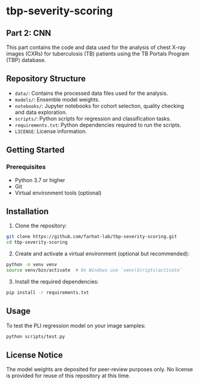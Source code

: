 # tbp-severity-scoring

## Part 2: CNN
This part contains the code and data used for the analysis of chest X-ray images (CXRs) for tuberculosis (TB) patients using the TB Portals Program (TBP) database.

## Repository Structure
- `data/`: Contains the processed data files used for the analysis.
- `models/`: Ensemble model weights.
- `notebooks/`: Jupyter notebooks for cohort selection, quality checking and data exploration.
- `scripts/`: Python scripts for regression and classification tasks.
- `requirements.txt`: Python dependencies required to run the scripts.
- `LICENSE`: License information.

## Getting Started
### Prerequisites
- Python 3.7 or higher
- Git
- Virtual environment tools (optional)

## Installation
1. Clone the repository:
```bash
git clone https://github.com/farhat-lab/tbp-severity-scoring.git
cd tbp-severity-scoring
```

2. Create and activate a virtual environment (optional but recommended):
```bash
python -m venv venv
source venv/bin/activate  # On Windows use `venv\Scripts\activate`
```

3. Install the required dependencies:
```bash
pip install -r requirements.txt
```


## Usage
To test the PLI regression model on your image samples:
```bash
python scripts/test.py
```

## License Notice 
The model weights are deposited for peer-review purposes only. No license is provided for reuse of this repository at this time. 
